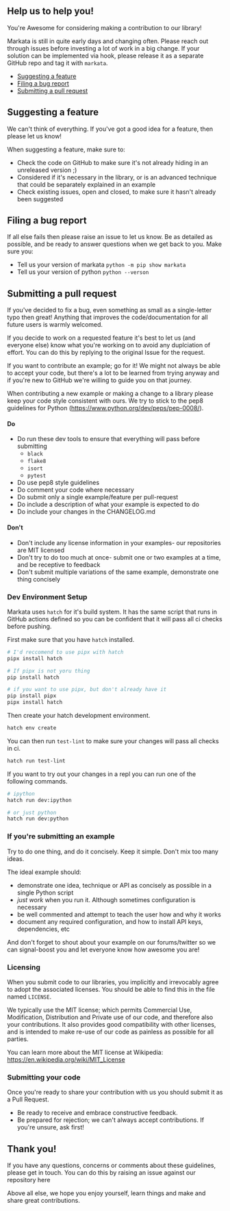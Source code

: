## Help us to help you!

You're Awesome for considering making a contribution to our library!

Markata is still in quite early days and changing often.  Please reach out
through issues before investing a lot of work in a big change.  If your
solution can be implemented via hook, please release it as a separate GitHub
repo and tag it with `markata`.


* [Suggesting a feature](#suggesting-a-feature)
* [Filing a bug report](#filing-a-bug-report)
* [Submitting a pull request](#submitting-a-pull-request)

## Suggesting a feature

We can't think of everything. If you've got a good idea for a feature, then
please let us know!

When suggesting a feature, make sure to:

* Check the code on GitHub to make sure it's not already hiding in an unreleased version ;)
* Considered if it's necessary in the library, or is an advanced technique that could be separately explained in an example
* Check existing issues, open and closed, to make sure it hasn't already been suggested

## Filing a bug report

If all else fails then please raise an issue to let us know. Be as detailed as possible, and be ready to answer questions when we get back to you. Make sure you:

* Tell us your version of markata `python -m pip show markata`
* Tell us your version of python `python --verson`

## Submitting a pull request

If you've decided to fix a bug, even something as small as a single-letter typo
then great! Anything that improves the code/documentation for all future users
is warmly welcomed.

If you decide to work on a requested feature it's best to let us (and everyone
else) know what you're working on to avoid any duplciation of effort. You can
do this by replying to the original Issue for the request.

If you want to contribute an example; go for it! We might not always be able to
accept your code, but there's a lot to be learned from trying anyway and if
you're new to GitHub we're willing to guide you on that journey.

When contributing a new example or making a change to a library please keep
your code style consistent with ours. We try to stick to the pep8 guidelines
for Python (https://www.python.org/dev/peps/pep-0008/).

#### Do

* Do run these dev tools to ensure that everything will pass before submitting 
    * `black`
    * `flake8`
    * `isort`
    * `pytest`
* Do use pep8 style guidelines
* Do comment your code where necessary
* Do submit only a single example/feature per pull-request
* Do include a description of what your example is expected to do
* Do include your changes in the CHANGELOG.md

#### Don't

* Don't include any license information in your examples- our repositories are
  MIT licensed
* Don't try to do too much at once- submit one or two examples at a time, and
  be receptive to feedback
* Don't submit multiple variations of the same example, demonstrate one thing
  concisely

### Dev Environment Setup

Markata uses `hatch` for it's build system.  It has the same script that runs
in GitHub actions defined so you can be confident that it will pass all ci
checks before pushing.

First make sure that you have `hatch` installed.

``` bash
# I'd reccomend to use pipx with hatch
pipx install hatch

# If pipx is not yoru thing
pip install hatch

# if you want to use pipx, but don't already have it
pip install pipx
pipx install hatch
```

Then create your hatch development environment.

``` bash
hatch env create
```

You can then run `test-lint` to make sure your changes will pass all checks in
ci.

``` bash
hatch run test-lint
```

If you want to try out your changes in a repl you can run one of the following commands.

``` bash
# ipython
hatch run dev:ipython

# or just python
hatch run dev:python
```

### If you're submitting an example

Try to do one thing, and do it concisely. Keep it simple. Don't mix too many
ideas.

The ideal example should:

* demonstrate one idea, technique or API as concisely as possible in a single
  Python script
* *just work* when you run it. Although sometimes configuration is necessary
* be well commented and attempt to teach the user how and why it works
* document any required configuration, and how to install API keys,
  dependencies, etc

And don't forget to shout about your example on our forums/twitter so we can
signal-boost you and let everyone know how awesome you are!

### Licensing

When you submit code to our libraries, you implicitly and irrevocably agree to
adopt the associated licenses. You should be able to find this in the file
named `LICENSE`.

We typically use the MIT license; which permits Commercial Use, Modification,
Distribution and Private use of our code, and therefore also your
contributions. It also provides good compatibility with other licenses, and is
intended to make re-use of our code as painless as possible for all parties.

You can learn more about the MIT license at Wikipedia:
https://en.wikipedia.org/wiki/MIT_License

### Submitting your code

Once you're ready to share your contribution with us you should submit it as a
Pull Request.

* Be ready to receive and embrace constructive feedback.
* Be prepared for rejection; we can't always accept contributions. If you're
  unsure, ask first!

## Thank you!

If you have any questions, concerns or comments about these guidelines, please
get in touch. You can do this by raising an issue against our repository here

Above all else, we hope you enjoy yourself, learn things and make and share
great contributions.
